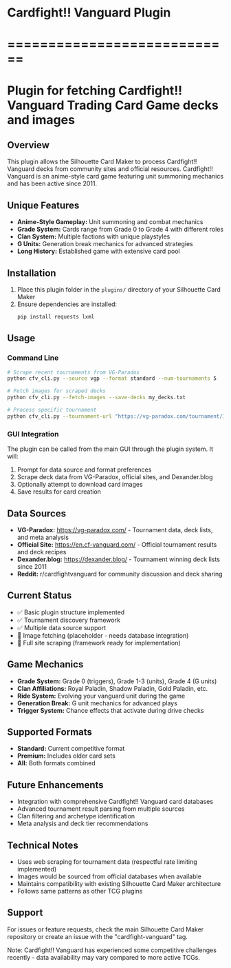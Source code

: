 # Cardfight!! Vanguard Plugin
# ============================
# Plugin for fetching Cardfight!! Vanguard Trading Card Game decks and images

## Overview
This plugin allows the Silhouette Card Maker to process Cardfight!! Vanguard decks from community sites and official resources. Cardfight!! Vanguard is an anime-style card game featuring unit summoning mechanics and has been active since 2011.

## Unique Features
- **Anime-Style Gameplay:** Unit summoning and combat mechanics
- **Grade System:** Cards range from Grade 0 to Grade 4 with different roles
- **Clan System:** Multiple factions with unique playstyles
- **G Units:** Generation break mechanics for advanced strategies
- **Long History:** Established game with extensive card pool

## Installation
1. Place this plugin folder in the `plugins/` directory of your Silhouette Card Maker
2. Ensure dependencies are installed:
   ```bash
   pip install requests lxml
   ```

## Usage

### Command Line
```bash
# Scrape recent tournaments from VG-Paradox
python cfv_cli.py --source vgp --format standard --num-tournaments 5

# Fetch images for scraped decks
python cfv_cli.py --fetch-images --save-decks my_decks.txt

# Process specific tournament
python cfv_cli.py --tournament-url "https://vg-paradox.com/tournament/123"
```

### GUI Integration
The plugin can be called from the main GUI through the plugin system. It will:
1. Prompt for data source and format preferences
2. Scrape deck data from VG-Paradox, official sites, and Dexander.blog
3. Optionally attempt to download card images
4. Save results for card creation

## Data Sources
- **VG-Paradox:** https://vg-paradox.com/ - Tournament data, deck lists, and meta analysis
- **Official Site:** https://en.cf-vanguard.com/ - Official tournament results and deck recipes
- **Dexander.blog:** https://dexander.blog/ - Tournament winning deck lists since 2011
- **Reddit:** r/cardfightvanguard for community discussion and deck sharing

## Current Status
- ✅ Basic plugin structure implemented
- ✅ Tournament discovery framework
- ✅ Multiple data source support
- 🔄 Image fetching (placeholder - needs database integration)
- 🔄 Full site scraping (framework ready for implementation)

## Game Mechanics
- **Grade System:** Grade 0 (triggers), Grade 1-3 (units), Grade 4 (G units)
- **Clan Affiliations:** Royal Paladin, Shadow Paladin, Gold Paladin, etc.
- **Ride System:** Evolving your vanguard unit during the game
- **Generation Break:** G unit mechanics for advanced plays
- **Trigger System:** Chance effects that activate during drive checks

## Supported Formats
- **Standard:** Current competitive format
- **Premium:** Includes older card sets
- **All:** Both formats combined

## Future Enhancements
- Integration with comprehensive Cardfight!! Vanguard card databases
- Advanced tournament result parsing from multiple sources
- Clan filtering and archetype identification
- Meta analysis and deck tier recommendations

## Technical Notes
- Uses web scraping for tournament data (respectful rate limiting implemented)
- Images would be sourced from official databases when available
- Maintains compatibility with existing Silhouette Card Maker architecture
- Follows same patterns as other TCG plugins

## Support
For issues or feature requests, check the main Silhouette Card Maker repository or create an issue with the "cardfight-vanguard" tag.

Note: Cardfight!! Vanguard has experienced some competitive challenges recently - data availability may vary compared to more active TCGs.
